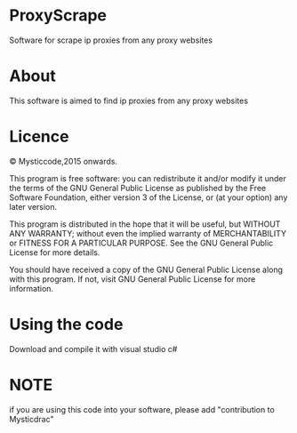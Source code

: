 # ProxyScrape
Software for scrape ip proxies from any proxy websites

# About

This software is aimed to find ip proxies from any proxy websites

# Licence

© Mysticcode,2015 onwards.

This program is free software: you can redistribute it and/or modify it under the terms of the GNU General Public License as published by the Free Software Foundation, either version 3 of the License, or (at your option) any later version.

This program is distributed in the hope that it will be useful, but WITHOUT ANY WARRANTY; without even the implied warranty of MERCHANTABILITY or FITNESS FOR A PARTICULAR PURPOSE. See the GNU General Public License for more details.

You should have received a copy of the GNU General Public License along with this program. If not, visit GNU General Public License for more information.

# Using the code

Download and compile it with visual studio c#

# NOTE
if you are using this code into your software, please add "contribution to Mysticdrac"
